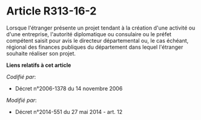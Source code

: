 # Article R313-16-2

Lorsque l'étranger présente un projet tendant à la création d'une activité ou d'une entreprise, l'autorité diplomatique ou
consulaire ou le préfet compétent saisit pour avis le   directeur départemental ou, le cas échéant, régional des finances
publiques du département dans lequel l'étranger souhaite réaliser son projet.

**Liens relatifs à cet article**

_Codifié par_:

  - Décret n°2006-1378 du 14 novembre 2006

_Modifié par_:

  - Décret n°2014-551 du 27 mai 2014 - art. 12
